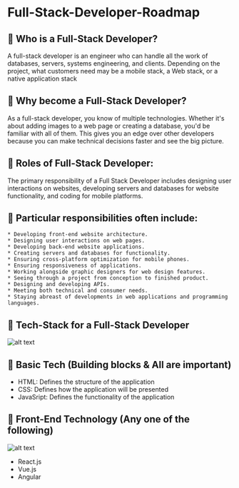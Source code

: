 # Full-Stack-Developer-Roadmap

## 📌 Who is a Full-Stack Developer?

A full-stack developer is an engineer who can handle all the work of databases, servers, systems engineering, and clients. Depending on the project, what customers need may be a mobile stack, a Web stack, or a native application stack

## 📌 Why become a Full-Stack Developer?

As a full-stack developer, you know of multiple technologies. Whether it's about adding images to a web page or creating a database, you'd be familiar with all of them. This gives you an edge over other developers because you can make technical decisions faster and see the big picture.

## 📌 Roles of Full-Stack Developer:

The primary responsibility of a Full Stack Developer includes designing user interactions on websites, developing servers and databases for website functionality, and coding for mobile platforms.

## 📌 Particular responsibilities often include:

    * Developing front-end website architecture.
    * Designing user interactions on web pages.
    * Developing back-end website applications.
    * Creating servers and databases for functionality.
    * Ensuring cross-platform optimization for mobile phones.
    * Ensuring responsiveness of applications.
    * Working alongside graphic designers for web design features.
    * Seeing through a project from conception to finished product.
    * Designing and developing APIs.
    * Meeting both technical and consumer needs.
    * Staying abreast of developments in web applications and programming languages.

## 📌 Tech-Stack for a Full-Stack Developer 

![alt text](https://github.com/gyanprakash0221/Full-Stack-Developer-Roadmap/blob/main/resources/images/fullstackdeveloper.jpg)

## 🚩 Basic Tech (Building blocks & All are important) 

   
  *  HTML: Defines the structure of the application
  *  CSS: Defines how the application will be presented
  *  JavaSript: Defines the functionality of the application

## 🚩 Front-End Technology (Any one of the following)

![alt text](https://github.com/gyanprakash0221/Full-Stack-Developer-Roadmap/blob/main/resources/images/building%20blocks.jpg)

   * React.js
   * Vue.js
   * Angular
